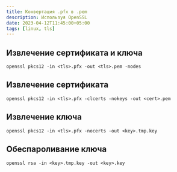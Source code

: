 ```yaml
---
title: Конвертация .pfx в .pem
description: Используя OpenSSL
date: 2023-04-12T11:45:00+05:00
tags: [linux, tls]
---
```

## Извлечение сертификата и ключа

```ell
openssl pkcs12 -in <tls>.pfx -out <tls>.pem -nodes
```

## Извлечение сертификата

```ell
openssl pkcs12 -in <tls>.pfx -clcerts -nokeys -out <cert>.pem
```

## Извлечение ключа

```ell
openssl pkcs12 -in <tls>.pfx -nocerts -out <key>.tmp.key
```

## Обеспароливание ключа

```ell
openssl rsa -in <key>.tmp.key -out <key>.key
```
